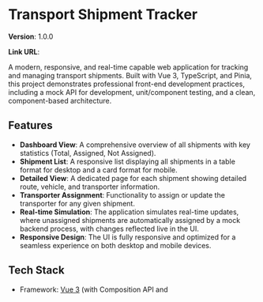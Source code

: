 # Transport Shipment Tracker

**Version**: 1.0.0

**Link URL**:

A modern, responsive, and real-time capable web application for tracking and managing transport shipments. Built with Vue 3, TypeScript, and Pinia, this project demonstrates professional front-end development practices, including a mock API for development, unit/component testing, and a clean, component-based architecture.

## Features

- **Dashboard View**: A comprehensive overview of all shipments with key statistics (Total, Assigned, Not Assigned).
- **Shipment List**: A responsive list displaying all shipments in a table format for desktop and a card format for mobile.
- **Detailed View**: A dedicated page for each shipment showing detailed route, vehicle, and transporter information.
- **Transporter Assignment**: Functionality to assign or update the transporter for any given shipment.
- **Real-time Simulation**: The application simulates real-time updates, where unassigned shipments are automatically assigned by a mock backend process, with changes reflected live in the UI.
- **Responsive Design**: The UI is fully responsive and optimized for a seamless experience on both desktop and mobile devices.

## Tech Stack

- Framework: [Vue 3](https://vuejs.org/) (with Composition API and <script setup>)
- Language: [TypeScript](https://www.typescriptlang.org/)
- State Management: [Pinia](https://pinia.vuejs.org/)
- Routing: [Vue Router](https://router.vuejs.org/)
- Styling: [Tailwind CSS](https://tailwindcss.com/)
- Mock API: [MirageJS](https://miragejs.com/)
- HTTP Client: [Axios](https://axios-http.com/)
- Testing: [Vitest](https://vitest.dev/) & [Vue Test Utils](https://test-utils.vuejs.org/)
- Build Tool: [Vite](https://vitejs.dev/)

## Project Structure

The project follows a standard, feature-oriented structure to ensure code is modular and easy to locate.

```
/
├── public/               # Static assets
├── src/
│   ├── components/       # Reusable, presentational Vue components
│   ├── router/           # Vue Router configuration
│   ├── stores/           # Pinia state management stores
│   ├── style.css         # Global Styles
│   ├── types.ts          # Shared TypeScript interfaces
│   ├── server.ts         # MirageJS mock API server configuration
│   ├── main.ts           # Main application entry point
│   └── App.vue           # Root Vue component and layout shell
├── index.html
├── package.json
├── vite.config.ts
├── tsconfig.json
└── README.md

```

## Getting Started

Follow these steps to get the project running on your local machine for development and testing purposes.

#### Prerequisites

- Node.js (v18.x or later recommended)
- npm (or yarn/pnpm)

#### Installation & Setup

&nbsp; 1. Clone the repository:

```bash
  git clone https://github.com/your-username/transport-tracker.git
  cd transport-tracker
```

&nbsp; 2. Install dependencies:

```bash
  npm install
```

&nbsp; 3. Run the development server:

```bash
  npm run dev
```

The application will be available at http://localhost:5173. The MirageJS mock API server will start automatically, and you can see its logs in the browser console.

## Available Scripts

- `npm run dev`: Starts the development server with hot-module replacement.
- `npm run build`: Compiles and minifies the application for production.
- `npm run preview`: Serves the production build locally to preview it.
- `npm run test`: Runs the unit and component tests using Vitest.

## Running Tests

The project uses Vitest for both unit and component testing.

- **Unit Tests**: Located in src/stores/shipmentStore.spec.ts, these tests verify the business logic within the Pinia store in isolation.
- **Component Tests**: Located in src/components/ShipmentDetail.spec.ts, these tests mount a component and simulate user interaction to verify its behavior.

To run all tests, execute:

```bash
npm run test
```

## License

This project is licensed under the [MIT](https://choosealicense.com/licenses/mit/) License - see the LICENSE file for details.## Architectural Decisions & Best Practices

- Centralized State Management: Pinia is used as the single source of truth for all shipment-related data. This simplifies state sharing between components and makes the application's data flow predictable.
- Mock API during Development: MirageJS intercepts all API calls, allowing for rapid frontend development and testing without depending on a live backend. It also powers the real-time update simulation.
- Type Safety: TypeScript is used throughout the project to ensure type safety, reduce runtime errors, and improve developer experience with autocompletion.
- Lifecycle Management: Vue's onMounted and onUnmounted hooks are used to responsibly manage side effects, such as starting and stopping the real-time polling to prevent memory leaks.
